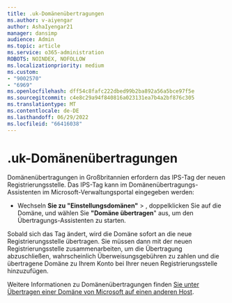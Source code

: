 ```yaml
---
title: .uk-Domänenübertragungen
ms.author: v-aiyengar
author: AshaIyengar21
manager: dansimp
audience: Admin
ms.topic: article
ms.service: o365-administration
ROBOTS: NOINDEX, NOFOLLOW
ms.localizationpriority: medium
ms.custom:
- "9002570"
- "6969"
ms.openlocfilehash: dff54c8fafc222dbed99b2ba892a56a5bce97f5e
ms.sourcegitcommit: c4e8c29a94f840816a023131ea7b4a2bf876c305
ms.translationtype: MT
ms.contentlocale: de-DE
ms.lasthandoff: 06/29/2022
ms.locfileid: "66416038"
---
```

# <a name="uk-domain-transfers"></a>.uk-Domänenübertragungen

Domänenübertragungen in Großbritannien erfordern das IPS-Tag der neuen Registrierungsstelle. Das IPS-Tag kann im Domänenübertragungs-Assistenten im Microsoft-Verwaltungsportal eingegeben werden:

- Wechseln **Sie zu "Einstellungsdomänen"** > , doppelklicken Sie auf die Domäne, und wählen Sie **"Domäne übertragen**" aus, um den Übertragungs-Assistenten zu starten.[](https://admin.microsoft.com/#/Domains)

Sobald sich das Tag ändert, wird die Domäne sofort an die neue Registrierungsstelle übertragen. Sie müssen dann mit der neuen Registrierungsstelle zusammenarbeiten, um die Übertragung abzuschließen, wahrscheinlich Überweisungsgebühren zu zahlen und die übertragene Domäne zu Ihrem Konto bei Ihrer neuen Registrierungsstelle hinzuzufügen.

Weitere Informationen zu Domänenübertragungen finden [Sie unter Übertragen einer Domäne von Microsoft auf einen anderen Host](https://docs.microsoft.com/microsoft-365/admin/get-help-with-domains/transfer-a-domain-from-microsoft-to-another-host).

